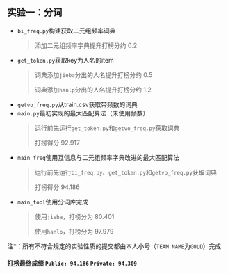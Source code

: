 ## 实验一：分词

- `bi_freq.py`构建获取二元组频率词典
  > 添加二元组频率字典提升打榜分约 0.2
- `get_token.py`获取key为人名的item
  > 词典添加`jieba`分出的人名提升打榜分约 0.5
  > 
  > 词典添加`hanlp`分出的人名提升打榜分约 1.2
- `getvo_freq.py`从train.csv获取带频数的词典
- `main.py`最初实现的最大匹配算法（未使用频数）
  > 运行前先运行`get_token.py`和`getvo_freq.py`获取词典
  > 
  > 打榜得分 92.917
- `main_freq`使用互信息与二元组频率字典改进的最大匹配算法
  > 运行前先运行`bi_freq.py`、`get_token.py`和`getvo_freq.py`获取词典
  >
  > 打榜得分 94.186
- `main_tool`使用分词库完成
  > 使用`jieba`，打榜分为 80.401
  >
  > 使用`hanlp`，打榜分为 97.979

注*：所有不符合规定的实验性质的提交都由本人小号（`TEAM NAME`为`GOLD`）完成

#### [打榜最终成绩](https://www.kaggle.com/competitions/csu-ai-inclass-nlp-2023/leaderboard?tab=public) `Public: 94.186` `Private: 94.309`
